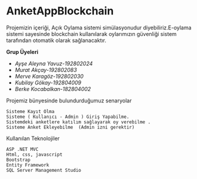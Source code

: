 # AnketAppBlockchain

Projemizin içeriği, Açık Oylama sistemi simülasyonudur diyebiliriz.E-oylama sistemi sayesinde blockchain kullanılarak oylarımızın güvenliği sistem tarafından otomatik olarak sağlanacaktır.

**Grup Üyeleri**
- *Ayşe Aleyna Yavuz-192802024*
- *Murat Akçay-192802083*
- *Merve Karagöz-192802030*
- *Kubilay Gökay-192804009*
- *Berke Kocabalkan-182804002*


Projemiz bünyesinde bulundurduğumuz senaryolar 
```
Sisteme Kayıt Olma
Sisteme ( Kullanıcı - Admin ) Giriş Yapabilme.
Sistemdeki anketlere katılım sağlayarak oy verebilme .
Sisteme Anket Ekleyebilme  (Admin izni gerektir)
```

Kullanılan Teknolojiler
```
ASP .NET MVC
Html, css, javascript
Bootstrap
Entity Framework
SQL Server Management Studio
```

